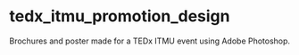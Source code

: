 # tedx_itmu_promotion_design
Brochures and poster made for a TEDx ITMU event using Adobe Photoshop.
